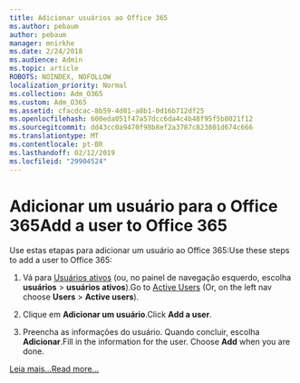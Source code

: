 ```yaml
---
title: Adicionar usuários ao Office 365
ms.author: pebaum
author: pebaum
manager: mnirkhe
ms.date: 2/24/2018
ms.audience: Admin
ms.topic: article
ROBOTS: NOINDEX, NOFOLLOW
localization_priority: Normal
ms.collection: Adm_O365
ms.custom: Adm_O365
ms.assetid: cfacdcac-8b59-4d81-a8b1-0d16b712df25
ms.openlocfilehash: 600eda051f47a57dcc6da4c4b48f95f5b8021f12
ms.sourcegitcommit: dd43cc0a9470f98b8ef2a3787c823801d674c666
ms.translationtype: MT
ms.contentlocale: pt-BR
ms.lasthandoff: 02/12/2019
ms.locfileid: "29904524"
---
```

# <a name="add-a-user-to-office-365"></a><span data-ttu-id="fae58-102">Adicionar um usuário para o Office 365</span><span class="sxs-lookup"><span data-stu-id="fae58-102">Add a user to Office 365</span></span>

<span data-ttu-id="fae58-103">Use estas etapas para adicionar um usuário ao Office 365:</span><span class="sxs-lookup"><span data-stu-id="fae58-103">Use these steps to add a user to Office 365:</span></span>
  
1. <span data-ttu-id="fae58-104">Vá para [Usuários ativos](https://admin.microsoft.com/Adminportal/Home?source=applauncher#/users) (ou, no painel de navegação esquerdo, escolha **usuários** \> **usuários ativos**).</span><span class="sxs-lookup"><span data-stu-id="fae58-104">Go to [Active Users](https://admin.microsoft.com/Adminportal/Home?source=applauncher#/users) (Or, on the left nav choose **Users** \> **Active users**).</span></span>
    
2. <span data-ttu-id="fae58-105">Clique em **Adicionar um usuário**.</span><span class="sxs-lookup"><span data-stu-id="fae58-105">Click **Add a user**.</span></span>
    
3. <span data-ttu-id="fae58-p101">Preencha as informações do usuário. Quando concluir, escolha **Adicionar**.</span><span class="sxs-lookup"><span data-stu-id="fae58-p101">Fill in the information for the user. Choose **Add** when you are done.</span></span> 
    
[<span data-ttu-id="fae58-108">Leia mais...</span><span class="sxs-lookup"><span data-stu-id="fae58-108">Read more...</span></span>](https://support.office.com/article/1970f7d6-03b5-442f-b385-5880b9c256ec)
  

